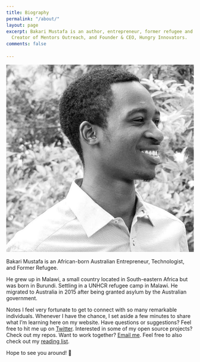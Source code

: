 ```yaml
---
title: Biography
permalink: "/about/"
layout: page
excerpt: Bakari Mustafa is an author, entrepreneur, former refugee and technologist.
  Creator of Mentors Outreach, and Founder & CEO, Hungry Innovators.
comments: false

---
```

![](/uploads/1_v-uxvos8ck61inhhsoq6rw.jpeg)

Bakari Mustafa is an African-born Australian Entrepreneur, Technologist, and Former Refugee.

He grew up in Malawi, a small country located in South-eastern Africa but was born in Burundi. Settling in a UNHCR refugee camp in Malawi. He migrated to Australia in 2015 after being granted asylum by the Australian government.

Notes
I feel very fortunate to get to connect with so many remarkable individuals. Whenever I have the chance, I set aside a few minutes to share what I’m learning here on my website.
Have questions or suggestions? Feel free to hit me up on <a href="twitter.com/realbakari">Twitter</a>. Interested in some of my open source projects? Check out my repos. Want to work together? <a href="mailto:contact@bakarimustafa.com">Email me</a>.
Feel free to also check out my <a href="/reading">reading list</a>.

Hope to see you around! 👋